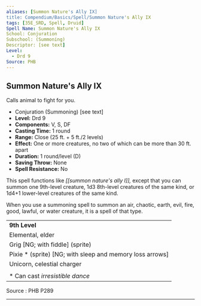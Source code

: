 ```yaml
---
aliases: [Summon Nature's Ally IX]
title: Compendium/Basics/Spell/Summon Nature's Ally IX
tags: [35E_SRD, Spell, Druid]
Spell Name: Summon Nature's Ally IX
School: Conjuration
Subschool: (Summoning)
Descriptor: [see text]
Level:
  - Drd 9
Source: PHB
---
```



## Summon Nature's Ally IX

Calls animal to fight for you.

*   Conjuration (Summoning) [see text]
*   **Level:** Drd 9
*   **Components:** V, S, DF
*   **Casting Time:** 1 round
*   **Range:** Close (25 ft. + 5 ft./2 levels)
*   **Effect:** One or more creatures, no two of which can be more than 30 ft. apart
*   **Duration:** 1 round/level (D)
*   **Saving Throw:** None
*   **Spell Resistance:** No

This spell functions like <i>[[summon nature's ally I]],</i> except that you can summon one 9th-level creature, 1d3 8th-level creatures of the same kind, or 1d4+1 lower-level creatures of the same kind.</p><p>When you use a summoning spell to summon an air, chaotic, earth, evil, fire, good, lawful, or water creature, it is a spell of that type.

<table> <tr decoration="underline"> <td> <b>9th Level</b> </td> </tr> <tr> <td> Elemental, elder </td> </tr> <tr> <td> Grig [NG; with fiddle] (sprite) </td> </tr> <tr> <td> Pixie * (sprite) [NG; with sleep and memory loss arrows] </td> </tr> <tr> <td> Unicorn, celestial charger </td> </tr> <tr><td></td></tr> <tr> <td> * Can cast <i>irresistible dance</i> </td> </tr> </table>

Source : PHB P289

---
